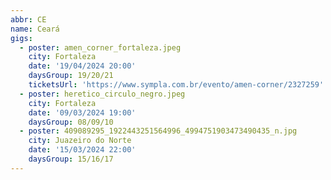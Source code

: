 ```yaml
---
abbr: CE
name: Ceará
gigs:
  - poster: amen_corner_fortaleza.jpeg
    city: Fortaleza
    date: '19/04/2024 20:00'
    daysGroup: 19/20/21
    ticketsUrl: 'https://www.sympla.com.br/evento/amen-corner/2327259'
  - poster: heretico_circulo_negro.jpeg
    city: Fortaleza
    date: '09/03/2024 19:00'
    daysGroup: 08/09/10
  - poster: 409089295_1922443251564996_4994751903473490435_n.jpg
    city: Juazeiro do Norte
    date: '15/03/2024 22:00'
    daysGroup: 15/16/17
---
```


